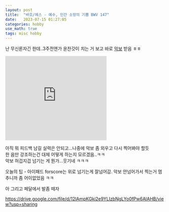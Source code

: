 ```yaml
---
layout: post
title:  "바흐/헤스 - 예수, 인간 소망의 기쁨 BWV 147"
date:   2023-07-15 01:27:05 
categories: hobby
use_math: true
tags: misc hobby
---
```


난 무신론자긴 한데..3주전엔가 윤찬갓이 치는 거 보고 바로 [악보](https://petruccimusiclibrary.ca/files/imglnks/caimg/b/b2/IMSLP589569-PMLP149942-Bach-Hess--Jesu-joy-of-mans--pno.pdf) 받음 ㅎㅎ

<iframe allowfullscreen="allowfullscreen" class="b-hbp-video b-uploaded" frameborder="0" height="266" id="BLOGGER-video-e87eb00dedc2887c-16998" mozallowfullscreen="mozallowfullscreen" src="https://www.blogger.com/video.g?token=AD6v5dzUFbeCJAIGH9rxv8uEUQBI3k2EXHeuuos5G-6DLmhRDETjhjy1Fz57cdxjZAVPlHB4CiqpRa9d9YyW68G9HUambgNRjKO13ubkhAB_otoThsdjQU9QLtjV0Lr2YDuTMJZgSPZc" webkitallowfullscreen="webkitallowfullscreen" width="320"></iframe>


아직 뭐 피드백 남길 실력은 안되고...나중에 악보 좀 외우고 다시 찍어봐야 할듯  
한 음만 강조하는건 대체 어떻게 하는지 모르겠음..ㅋㅋ  
악보 허겁지겁 넘기는 게 뭔가...웃기네 ㅋㅋㅋ

오늘의 팁 - 아이패드 forscore는 위로 넘기는게 잘넘어감. 악보 안넘어가서 찍는거 멈추니까 좀 어이없었음 ㅋㅋ

아 그리고 페달에서 발좀 떼자

https://drive.google.com/file/d/12lAmpKGki2e9YLIzbNgLYo0fPw6AlAHB/view?usp=sharing